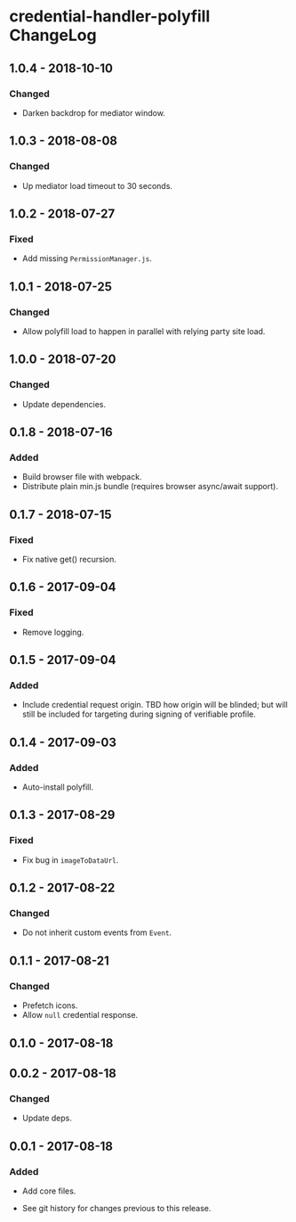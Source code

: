 # credential-handler-polyfill ChangeLog

## 1.0.4 - 2018-10-10

### Changed
- Darken backdrop for mediator window.

## 1.0.3 - 2018-08-08

### Changed
- Up mediator load timeout to 30 seconds.

## 1.0.2 - 2018-07-27

### Fixed
- Add missing `PermissionManager.js`.

## 1.0.1 - 2018-07-25

### Changed
- Allow polyfill load to happen in parallel with
  relying party site load.

## 1.0.0 - 2018-07-20

### Changed
- Update dependencies.

## 0.1.8 - 2018-07-16

### Added
- Build browser file with webpack.
- Distribute plain min.js bundle (requires browser async/await support).

## 0.1.7 - 2018-07-15

### Fixed
- Fix native get() recursion.

## 0.1.6 - 2017-09-04

### Fixed
- Remove logging.

## 0.1.5 - 2017-09-04

### Added
- Include credential request origin. TBD how
  origin will be blinded; but will still be included
  for targeting during signing of verifiable profile.

## 0.1.4 - 2017-09-03

### Added
- Auto-install polyfill.

## 0.1.3 - 2017-08-29

### Fixed
- Fix bug in `imageToDataUrl`.

## 0.1.2 - 2017-08-22

### Changed
- Do not inherit custom events from `Event`.

## 0.1.1 - 2017-08-21

### Changed
- Prefetch icons.
- Allow `null` credential response.

## 0.1.0 - 2017-08-18

## 0.0.2 - 2017-08-18

### Changed
- Update deps.

## 0.0.1 - 2017-08-18

### Added
- Add core files.

- See git history for changes previous to this release.
